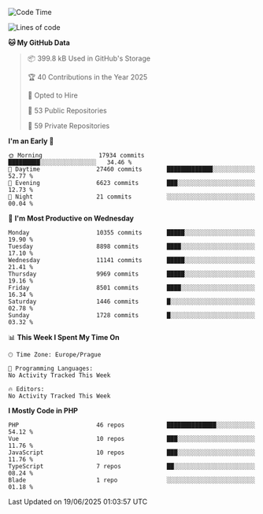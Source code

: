 <!--START_SECTION:waka-->
![Code Time](http://img.shields.io/badge/Code%20Time-1%2C584%20hrs%203%20mins-blue)

![Lines of code](https://img.shields.io/badge/From%20Hello%20World%20I%27ve%20Written-15.1%20million%20lines%20of%20code-blue)

**🐱 My GitHub Data** 

> 📦 399.8 kB Used in GitHub's Storage 
 > 
> 🏆 40 Contributions in the Year 2025
 > 
> 💼 Opted to Hire
 > 
> 📜 53 Public Repositories 
 > 
> 🔑 59 Private Repositories 
 > 
**I'm an Early 🐤** 

```text
🌞 Morning                17934 commits       █████████░░░░░░░░░░░░░░░░   34.46 % 
🌆 Daytime                27460 commits       █████████████░░░░░░░░░░░░   52.77 % 
🌃 Evening                6623 commits        ███░░░░░░░░░░░░░░░░░░░░░░   12.73 % 
🌙 Night                  21 commits          ░░░░░░░░░░░░░░░░░░░░░░░░░   00.04 % 
```
📅 **I'm Most Productive on Wednesday** 

```text
Monday                   10355 commits       █████░░░░░░░░░░░░░░░░░░░░   19.90 % 
Tuesday                  8898 commits        ████░░░░░░░░░░░░░░░░░░░░░   17.10 % 
Wednesday                11141 commits       █████░░░░░░░░░░░░░░░░░░░░   21.41 % 
Thursday                 9969 commits        █████░░░░░░░░░░░░░░░░░░░░   19.16 % 
Friday                   8501 commits        ████░░░░░░░░░░░░░░░░░░░░░   16.34 % 
Saturday                 1446 commits        █░░░░░░░░░░░░░░░░░░░░░░░░   02.78 % 
Sunday                   1728 commits        █░░░░░░░░░░░░░░░░░░░░░░░░   03.32 % 
```


📊 **This Week I Spent My Time On** 

```text
🕑︎ Time Zone: Europe/Prague

💬 Programming Languages: 
No Activity Tracked This Week

🔥 Editors: 
No Activity Tracked This Week
```

**I Mostly Code in PHP** 

```text
PHP                      46 repos            ██████████████░░░░░░░░░░░   54.12 % 
Vue                      10 repos            ███░░░░░░░░░░░░░░░░░░░░░░   11.76 % 
JavaScript               10 repos            ███░░░░░░░░░░░░░░░░░░░░░░   11.76 % 
TypeScript               7 repos             ██░░░░░░░░░░░░░░░░░░░░░░░   08.24 % 
Blade                    1 repo              ░░░░░░░░░░░░░░░░░░░░░░░░░   01.18 % 
```




 Last Updated on 19/06/2025 01:03:57 UTC
<!--END_SECTION:waka-->
<!--
**AlexKratky/AlexKratky** is a ✨ _special_ ✨ repository because its `README.md` (this file) appears on your GitHub profile.

Here are some ideas to get you started:

- 🔭 I’m currently working on ...
- 🌱 I’m currently learning ...
- 👯 I’m looking to collaborate on ...
- 🤔 I’m looking for help with ...
- 💬 Ask me about ...
- 📫 How to reach me: ...
- 😄 Pronouns: ...
- ⚡ Fun fact: ...
-->
